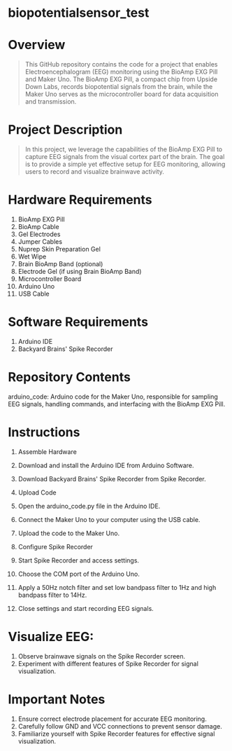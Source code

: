 # biopotentialsensor_test

# Overview
>This GitHub repository contains the code for a project that enables Electroencephalogram (EEG) monitoring using the BioAmp EXG Pill and Maker Uno. The BioAmp EXG Pill, a compact chip from Upside Down Labs, records biopotential signals from the brain, while the Maker Uno serves as the microcontroller board for data acquisition and transmission.

# Project Description
> In this project, we leverage the capabilities of the BioAmp EXG Pill to capture EEG signals from the visual cortex part of the brain. The goal is to provide a simple yet effective setup for EEG monitoring, allowing users to record and visualize brainwave activity.

# Hardware Requirements
1. BioAmp EXG Pill
2. BioAmp Cable
3. Gel Electrodes
4. Jumper Cables
5. Nuprep Skin Preparation Gel
6. Wet Wipe
7. Brain BioAmp Band (optional)
8. Electrode Gel (if using Brain BioAmp Band)
9. Microcontroller Board
10. Arduino Uno 
11. USB Cable

# Software Requirements

1. Arduino IDE
2. Backyard Brains' Spike Recorder

# Repository Contents
arduino_code: Arduino code for the Maker Uno, responsible for sampling EEG signals, handling commands, and interfacing with the BioAmp EXG Pill.

# Instructions
1. Assemble Hardware

2. Download and install the Arduino IDE from Arduino Software.
3. Download Backyard Brains' Spike Recorder from Spike Recorder.
4. Upload Code

5. Open the arduino_code.py file in the Arduino IDE.
6. Connect the Maker Uno to your computer using the USB cable.
7. Upload the code to the Maker Uno.
8. Configure Spike Recorder

9. Start Spike Recorder and access settings.
10. Choose the COM port of the Arduino Uno.
11. Apply a 50Hz notch filter and set low bandpass filter to 1Hz and high bandpass filter to 14Hz.
12. Close settings and start recording EEG signals.

# Visualize EEG:

1. Observe brainwave signals on the Spike Recorder screen.
2. Experiment with different features of Spike Recorder for signal visualization.
   
# Important Notes
1. Ensure correct electrode placement for accurate EEG monitoring.
2. Carefully follow GND and VCC connections to prevent sensor damage.
3. Familiarize yourself with Spike Recorder features for effective signal visualization.
